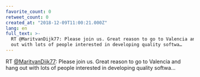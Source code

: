 ```yaml
---
favorite_count: 0
retweet_count: 0
created_at: "2018-12-09T11:00:21.000Z"
lang: en
full_text: >-
  RT @MaritvanDijk77: Please join us. Great reason to go to Valencia and hang
  out with lots of people interested in developing quality softwa…
---
```


RT [@MaritvanDijk77](https://twitter.com/MaritvanDijk77): Please join us. Great
reason to go to Valencia and hang out with lots of people interested in
developing quality softwa…
